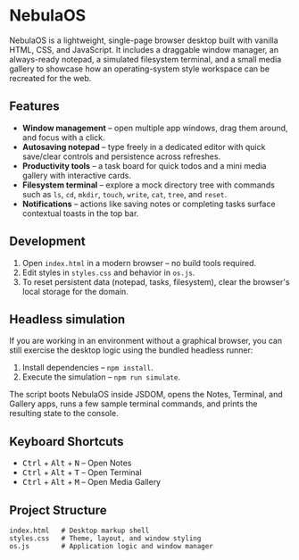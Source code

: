 # NebulaOS

NebulaOS is a lightweight, single-page browser desktop built with vanilla HTML, CSS, and JavaScript. It includes a draggable window manager, an always-ready notepad, a simulated filesystem terminal, and a small media gallery to showcase how an operating-system style workspace can be recreated for the web.

## Features
- **Window management** – open multiple app windows, drag them around, and focus with a click.
- **Autosaving notepad** – type freely in a dedicated editor with quick save/clear controls and persistence across refreshes.
- **Productivity tools** – a task board for quick todos and a mini media gallery with interactive cards.
- **Filesystem terminal** – explore a mock directory tree with commands such as `ls`, `cd`, `mkdir`, `touch`, `write`, `cat`, `tree`, and `reset`.
- **Notifications** – actions like saving notes or completing tasks surface contextual toasts in the top bar.

## Development
1. Open `index.html` in a modern browser – no build tools required.
2. Edit styles in `styles.css` and behavior in `os.js`.
3. To reset persistent data (notepad, tasks, filesystem), clear the browser's local storage for the domain.

## Headless simulation

If you are working in an environment without a graphical browser, you can still exercise the desktop logic using the bundled headless runner:

1. Install dependencies – `npm install`.
2. Execute the simulation – `npm run simulate`.

The script boots NebulaOS inside JSDOM, opens the Notes, Terminal, and Gallery apps, runs a few sample terminal commands, and prints the resulting state to the console.

## Keyboard Shortcuts
- <kbd>Ctrl</kbd> + <kbd>Alt</kbd> + <kbd>N</kbd> – Open Notes
- <kbd>Ctrl</kbd> + <kbd>Alt</kbd> + <kbd>T</kbd> – Open Terminal
- <kbd>Ctrl</kbd> + <kbd>Alt</kbd> + <kbd>M</kbd> – Open Media Gallery

## Project Structure
```
index.html   # Desktop markup shell
styles.css   # Theme, layout, and window styling
os.js        # Application logic and window manager
```

